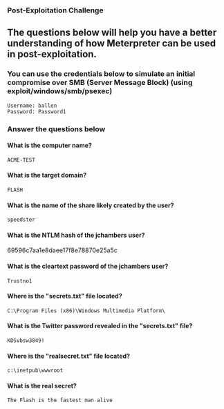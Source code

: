 ###	Post-Exploitation Challenge 

##	The questions below will help you have a better understanding of how Meterpreter can be used in post-exploitation.
###	You can use the credentials below to simulate an initial compromise over SMB (Server Message Block) (using exploit/windows/smb/psexec)
```
Username: ballen
Password: Password1
```

###	Answer the questions below

####	What is the computer name?
`ACME-TEST`

####	What is the target domain?
`FLASH`

####	What is the name of the share likely created by the user?
`speedster`

####	What is the NTLM hash of the jchambers user?
69596c7aa1e8daee17f8e78870e25a5c

####	What is the cleartext password of the jchambers user?
`Trustno1`

####	Where is the "secrets.txt"  file located?
`C:\Program Files (x86)\Windows Multimedia Platform\`

####	What is the Twitter password revealed in the "secrets.txt" file?
`KDSvbsw3849!`

####	Where is the "realsecret.txt" file located?
`c:\inetpub\wwwroot`

####	What is the real secret?
`The Flash is the fastest man alive`

